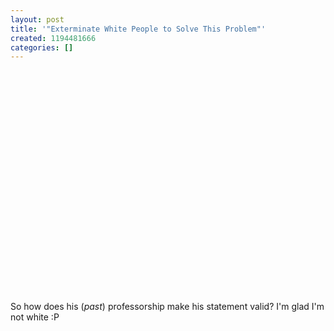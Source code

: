 ```yaml
---
layout: post
title: '"Exterminate White People to Solve This Problem"'
created: 1194481666
categories: []
---
```

<object width="425" height="355"><param name="movie" value="http://www.youtube.com/v/49h1x-i830Q&rel=1"></param><param name="wmode" value="transparent"></param><embed src="http://www.youtube.com/v/49h1x-i830Q&rel=1" type="application/x-shockwave-flash" wmode="transparent" width="425" height="355"></embed></object>

So how does his (<em>past</em>) professorship make his statement valid? I'm glad I'm not white :P
